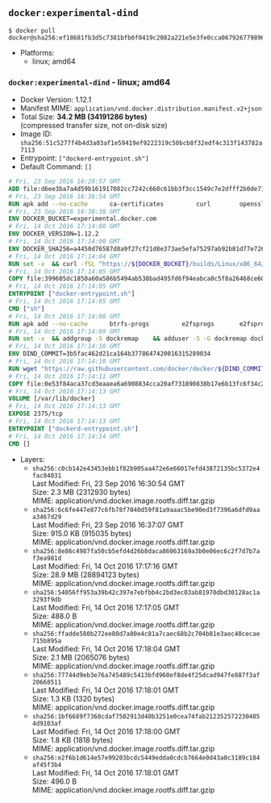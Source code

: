 ## `docker:experimental-dind`

```console
$ docker pull docker@sha256:ef18681fb3d5c7381bfb6f0419c2082a221e5e3fe0cca06792677989633a659d
```

-	Platforms:
	-	linux; amd64

### `docker:experimental-dind` - linux; amd64

-	Docker Version: 1.12.1
-	Manifest MIME: `application/vnd.docker.distribution.manifest.v2+json`
-	Total Size: **34.2 MB (34191286 bytes)**  
	(compressed transfer size, not on-disk size)
-	Image ID: `sha256:51c5277f4b4d3a03af1e59419ef9222319c50bcb8f32edf4c313f143782a7113`
-	Entrypoint: `["dockerd-entrypoint.sh"]`
-	Default Command: `[]`

```dockerfile
# Fri, 23 Sep 2016 16:29:57 GMT
ADD file:d6ee3ba7a4d59b161917082cc7242c660c61bb3f3cc1549c7e2dfff2b0de7104 in / 
# Fri, 23 Sep 2016 16:36:54 GMT
RUN apk add --no-cache 		ca-certificates 		curl 		openssl
# Fri, 23 Sep 2016 16:38:38 GMT
ENV DOCKER_BUCKET=experimental.docker.com
# Fri, 14 Oct 2016 17:14:00 GMT
ENV DOCKER_VERSION=1.12.2
# Fri, 14 Oct 2016 17:14:00 GMT
ENV DOCKER_SHA256=a4450d76587d8a9f27cf21d8e373ae5efa75297ab92b81d77e726f88a4b6a534
# Fri, 14 Oct 2016 17:14:04 GMT
RUN set -x 	&& curl -fSL "https://${DOCKER_BUCKET}/builds/Linux/x86_64/docker-${DOCKER_VERSION}.tgz" -o docker.tgz 	&& echo "${DOCKER_SHA256} *docker.tgz" | sha256sum -c - 	&& tar -xzvf docker.tgz 	&& mv docker/* /usr/local/bin/ 	&& rmdir docker 	&& rm docker.tgz 	&& docker -v
# Fri, 14 Oct 2016 17:14:05 GMT
COPY file:399605dc1850a60a586b5494ab538bad495fd6f94eabca0c5f8a26468ce6030f in /usr/local/bin/ 
# Fri, 14 Oct 2016 17:14:05 GMT
ENTRYPOINT ["docker-entrypoint.sh"]
# Fri, 14 Oct 2016 17:14:05 GMT
CMD ["sh"]
# Fri, 14 Oct 2016 17:14:08 GMT
RUN apk add --no-cache 		btrfs-progs 		e2fsprogs 		e2fsprogs-extra 		iptables 		xfsprogs 		xz
# Fri, 14 Oct 2016 17:14:09 GMT
RUN set -x 	&& addgroup -S dockremap 	&& adduser -S -G dockremap dockremap 	&& echo 'dockremap:165536:65536' >> /etc/subuid 	&& echo 'dockremap:165536:65536' >> /etc/subgid
# Fri, 14 Oct 2016 17:14:10 GMT
ENV DIND_COMMIT=3b5fac462d21ca164b3778647420016315289034
# Fri, 14 Oct 2016 17:14:10 GMT
RUN wget "https://raw.githubusercontent.com/docker/docker/${DIND_COMMIT}/hack/dind" -O /usr/local/bin/dind 	&& chmod +x /usr/local/bin/dind
# Fri, 14 Oct 2016 17:14:11 GMT
COPY file:0e53f84aca37cd3eaaea6a6908834cca20af731890838b17e6b13fc6f34c20b3 in /usr/local/bin/ 
# Fri, 14 Oct 2016 17:14:13 GMT
VOLUME [/var/lib/docker]
# Fri, 14 Oct 2016 17:14:13 GMT
EXPOSE 2375/tcp
# Fri, 14 Oct 2016 17:14:13 GMT
ENTRYPOINT ["dockerd-entrypoint.sh"]
# Fri, 14 Oct 2016 17:14:14 GMT
CMD []
```

-	Layers:
	-	`sha256:c0cb142e43453ebb1f82b905aa472e6e66017efd43872135bc5372e4fac04031`  
		Last Modified: Fri, 23 Sep 2016 16:30:54 GMT  
		Size: 2.3 MB (2312930 bytes)  
		MIME: application/vnd.docker.image.rootfs.diff.tar.gzip
	-	`sha256:6c6fe447e877c6fb78f7040d59f81a9aaac5be90ed3f7396a6dfd9aaa3467d29`  
		Last Modified: Fri, 23 Sep 2016 16:37:07 GMT  
		Size: 915.0 KB (915035 bytes)  
		MIME: application/vnd.docker.image.rootfs.diff.tar.gzip
	-	`sha256:8e86c4987fa50cb5efd4d26b8daca86063169a3b0e06ec6c2f7d7b7af3ea981d`  
		Last Modified: Fri, 14 Oct 2016 17:17:16 GMT  
		Size: 28.9 MB (28894123 bytes)  
		MIME: application/vnd.docker.image.rootfs.diff.tar.gzip
	-	`sha256:54056ff953a39b42c397e7ebfbb4c2bd3ec03ab81970dbd30128ac1a3293f9db`  
		Last Modified: Fri, 14 Oct 2016 17:17:05 GMT  
		Size: 488.0 B  
		MIME: application/vnd.docker.image.rootfs.diff.tar.gzip
	-	`sha256:ffadde580b272ee80d7a80e4c81a7caec68b2c704b81e3aec40cecae715b895a`  
		Last Modified: Fri, 14 Oct 2016 17:18:04 GMT  
		Size: 2.1 MB (2065076 bytes)  
		MIME: application/vnd.docker.image.rootfs.diff.tar.gzip
	-	`sha256:77744d9eb3e76a745489c5413bfd960ef8de4f25dcad947fe887f3af20668511`  
		Last Modified: Fri, 14 Oct 2016 17:18:01 GMT  
		Size: 1.3 KB (1320 bytes)  
		MIME: application/vnd.docker.image.rootfs.diff.tar.gzip
	-	`sha256:1bf6689f7368cdaf7502913d40b3251e0cea74fab2123525722304054d9103af`  
		Last Modified: Fri, 14 Oct 2016 17:18:00 GMT  
		Size: 1.8 KB (1818 bytes)  
		MIME: application/vnd.docker.image.rootfs.diff.tar.gzip
	-	`sha256:e2f6b1d614e57e99203bcdc5449edda0cdcb7664e0d43a0c3189c184af45f3b4`  
		Last Modified: Fri, 14 Oct 2016 17:18:01 GMT  
		Size: 496.0 B  
		MIME: application/vnd.docker.image.rootfs.diff.tar.gzip
